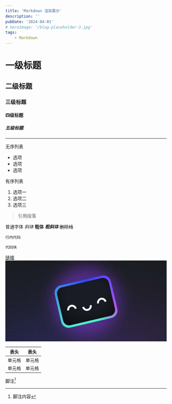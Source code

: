 ```yaml
---
title: 'Markdown 渲染展示'
description: ''
pubDate: '2024-04-01'
# heroImage: '/blog-placeholder-3.jpg'
tags: 
    - Markdown
---
```


# 一级标题
## 二级标题
### 三级标题
#### 四级标题
##### 五级标题

---

无序列表
- 选项
- 选项
- 选项

有序列表
1. 选项一
2. 选项二
3. 选项三

> 引用段落

普通字体 *斜体* **粗体** ***粗斜体*** ~~删除线~~ 

`行内代码`
```
代码块
```

[链接](https://www.google.com)
![图片](/public/blog-placeholder-about.jpg)

| 表头 | 表头 |
|:---:|:---:|
|单元格|单元格|
|单元格|单元格|

脚注[^1]

[^1]: 脚注内容